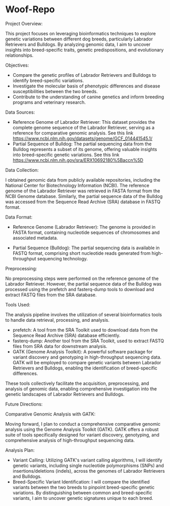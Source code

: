# Woof-Repo
Project Overview:

This project focuses on leveraging bioinformatics techniques to explore genetic variations between different dog breeds, particularly Labrador Retrievers and Bulldogs. By analyzing genomic data, I aim to uncover insights into breed-specific traits, genetic predispositions, and evolutionary relationships.

Objectives:

- Compare the genetic profiles of Labrador Retrievers and Bulldogs to identify breed-specific variations.
- Investigate the molecular basis of phenotypic differences and disease susceptibilities between the two breeds.
- Contribute to the understanding of canine genetics and inform breeding programs and veterinary research.

Data Sources:

- Reference Genome of Labrador Retriever: This dataset provides the complete genome sequence of the Labrador Retriever, serving as a reference for comparative genomic analysis. See this link https://www.ncbi.nlm.nih.gov/datasets/genome/GCF_014441545.1/
- Partial Sequence of Bulldog: The partial sequencing data from the Bulldog represents a subset of its genome, offering valuable insights into breed-specific genetic variations. See this link https://www.ncbi.nlm.nih.gov/sra/ERX10692180%5Baccn%5D

Data Collection:

I obtained genomic data from publicly available repositories, including the National Center for Biotechnology Information (NCBI). The reference genome of the Labrador Retriever was retrieved in FASTA format from the NCBI Genome database. Similarly, the partial sequence data of the Bulldog was accessed from the Sequence Read Archive (SRA) database in FASTQ format.

Data Format:

- Reference Genome (Labrador Retriever): The genome is provided in FASTA format, containing nucleotide sequences of chromosomes and associated metadata.

- Partial Sequence (Bulldog): The partial sequencing data is available in FASTQ format, comprising short nucleotide reads generated from high-throughput sequencing technology.

Preprocessing:

No preprocessing steps were performed on the reference genome of the Labrador Retriever. However, the partial sequence data of the Bulldog was processed using the prefetch and fasterq-dump tools to download and extract FASTQ files from the SRA database.

Tools Used:

The analysis pipeline involves the utilization of several bioinformatics tools to handle data retrieval, processing, and analysis.

- prefetch: A tool from the SRA Toolkit used to download data from the Sequence Read Archive (SRA) database efficiently.
- fasterq-dump: Another tool from the SRA Toolkit, used to extract FASTQ files from SRA data for downstream analysis.
- GATK (Genome Analysis Toolkit): A powerful software package for variant discovery and genotyping in high-throughput sequencing data. GATK will be employed to compare genetic variants between Labrador Retrievers and Bulldogs, enabling the identification of breed-specific differences.

These tools collectively facilitate the acquisition, preprocessing, and analysis of genomic data, enabling comprehensive investigation into the genetic landscapes of Labrador Retrievers and Bulldogs.

Future Directions:

Comparative Genomic Analysis with GATK:

Moving forward, I plan to conduct a comprehensive comparative genomic analysis using the Genome Analysis Toolkit (GATK). GATK offers a robust suite of tools specifically designed for variant discovery, genotyping, and comprehensive analysis of high-throughput sequencing data.

Analysis Plan:

- Variant Calling: Utilizing GATK's variant calling algorithms, I will identify genetic variants, including single nucleotide polymorphisms (SNPs) and insertions/deletions (indels), across the genomes of Labrador Retrievers and Bulldogs.
- Breed-Specific Variant Identification: I will compare the identified variants between the two breeds to pinpoint breed-specific genetic variations. By distinguishing between common and breed-specific variants, I aim to uncover genetic signatures unique to each breed.
